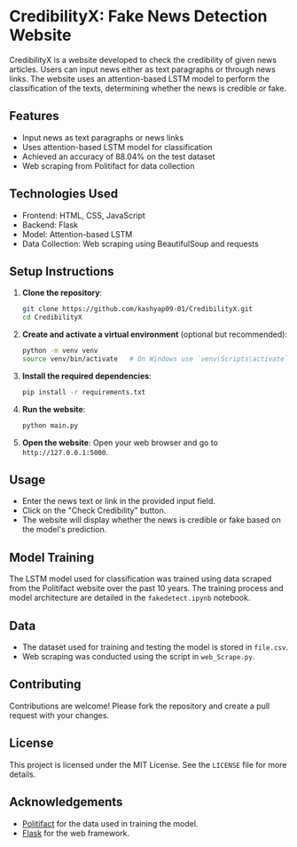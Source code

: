 # CredibilityX: Fake News Detection Website

CredibilityX is a website developed to check the credibility of given news articles. Users can input news either as text paragraphs or through news links. The website uses an attention-based LSTM model to perform the classification of the texts, determining whether the news is credible or fake.

## Features

- Input news as text paragraphs or news links
- Uses attention-based LSTM model for classification
- Achieved an accuracy of 88.04% on the test dataset
- Web scraping from Politifact for data collection

## Technologies Used

- Frontend: HTML, CSS, JavaScript
- Backend: Flask
- Model: Attention-based LSTM
- Data Collection: Web scraping using BeautifulSoup and requests

## Setup Instructions

1. **Clone the repository**:

   ```bash
   git clone https://github.com/kashyap09-01/CredibilityX.git
   cd CredibilityX
   ```

2. **Create and activate a virtual environment** (optional but recommended):

   ```bash
   python -m venv venv
   source venv/bin/activate   # On Windows use `venv\Scripts\activate`
   ```

3. **Install the required dependencies**:

   ```bash
   pip install -r requirements.txt
   ```

4. **Run the website**:

   ```bash
   python main.py
   ```

5. **Open the website**:
   Open your web browser and go to `http://127.0.0.1:5000`.

## Usage

- Enter the news text or link in the provided input field.
- Click on the "Check Credibility" button.
- The website will display whether the news is credible or fake based on the model's prediction.

## Model Training

The LSTM model used for classification was trained using data scraped from the Politifact website over the past 10 years. The training process and model architecture are detailed in the `fakedetect.ipynb` notebook.

## Data

- The dataset used for training and testing the model is stored in `file.csv`.
- Web scraping was conducted using the script in `web_Scrape.py`.

## Contributing

Contributions are welcome! Please fork the repository and create a pull request with your changes.

## License

This project is licensed under the MIT License. See the `LICENSE` file for more details.

## Acknowledgements

- [Politifact](https://www.politifact.com/) for the data used in training the model.
- [Flask](https://flask.palletsprojects.com/) for the web framework.
